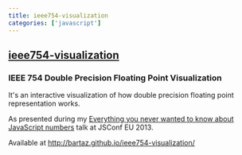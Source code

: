 ```yaml
---
title: ieee754-visualization
categories: ['javascript']
---
```

## [ieee754-visualization](https://github.com/bartaz/ieee754-visualization)

### IEEE 754 Double Precision Floating Point Visualization


It's an interactive visualization of how double precision floating point representation works.

As presented during my [Everything you never wanted to know about JavaScript numbers](http://2013.jsconf.eu/speakers/bartek-szopka-everything-you-never-wanted-to-know-about-javascript-numbers-and-you-didnt-know-you-could-ask.html) talk at JSConf EU 2013.

Available at http://bartaz.github.io/ieee754-visualization/

